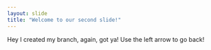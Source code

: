 ```yaml
---
layout: slide
title: "Welcome to our second slide!"
---
```

Hey I created my branch, again, got ya!
Use the left arrow to go back!
